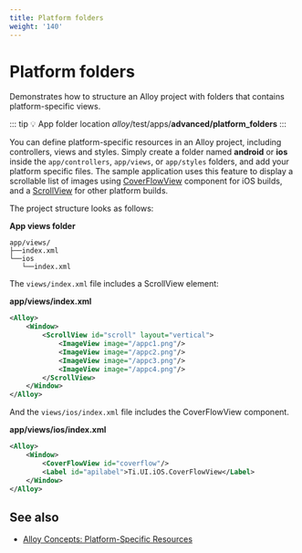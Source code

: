 ```yaml
---
title: Platform folders
weight: '140'
---
```


# Platform folders

Demonstrates how to structure an Alloy project with folders that contains platform-specific views.

::: tip 💡 App folder location
_alloy_/test/apps/**advanced/platform\_folders**
:::

You can define platform-specific resources in an Alloy project, including controllers, views and styles. Simply create a folder named **android** or **ios** inside the `app/controllers`, `app/views`, or `app/styles` folders, and add your platform specific files. The sample application uses this feature to display a scrollable list of images using [CoverFlowView](#!/api/Titanium.UI.iOS.CoverFlowView) component for iOS builds, and a [ScrollView](#!/api/Titanium.UI.ScrollView) for other platform builds.

The project structure looks as follows:

**App views folder**

```
app/views/
├──index.xml
└──ios
   └──index.xml
```

The `views/index.xml` file includes a ScrollView element:

**app/views/index.xml**

```xml
<Alloy>
    <Window>
        <ScrollView id="scroll" layout="vertical">
            <ImageView image="/appc1.png"/>
            <ImageView image="/appc2.png"/>
            <ImageView image="/appc3.png"/>
            <ImageView image="/appc4.png"/>
        </ScrollView>
    </Window>
</Alloy>
```

And the `views/ios/index.xml` file includes the CoverFlowView component.

**app/views/ios/index.xml**

```xml
<Alloy>
    <Window>
        <CoverFlowView id="coverflow"/>
        <Label id="apilabel">Ti.UI.iOS.CoverFlowView</Label>
    </Window>
</Alloy>
```

## See also

* [Alloy Concepts: Platform-Specific Resources](/guide/Alloy_Framework/Alloy_Guide/Alloy_Concepts/#platform-specific-resources)
